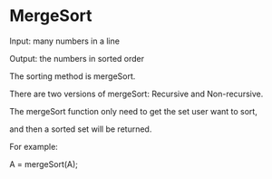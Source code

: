 # MergeSort

Input: many numbers in a line

Output: the numbers in sorted order

The sorting method is mergeSort.

There are two versions of mergeSort: Recursive and Non-recursive.

The mergeSort function only need to get the set user want to sort,

and then a sorted set will be returned.

For example:

A = mergeSort(A);
